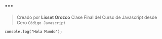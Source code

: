 # ...

> Creado por **Lisset Orozco**
> Clase Final del Curso de Javascript desde Cero
`Código Javascript`

```
console.log('Hola Mundo');
```